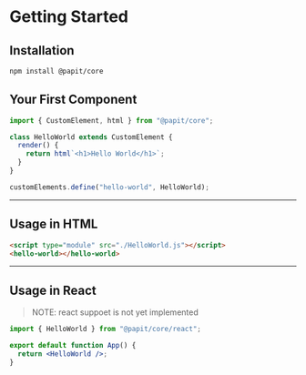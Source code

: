 # Getting Started

## Installation

```bash
npm install @papit/core
````

## Your First Component

```ts
import { CustomElement, html } from "@papit/core";

class HelloWorld extends CustomElement {
  render() {
    return html`<h1>Hello World</h1>`;
  }
}

customElements.define("hello-world", HelloWorld);
```

---

## Usage in HTML

```html
<script type="module" src="./HelloWorld.js"></script>
<hello-world></hello-world>
```

---

## Usage in React 
> NOTE: react suppoet is not yet implemented 

```jsx
import { HelloWorld } from "@papit/core/react";

export default function App() {
  return <HelloWorld />;
}
```